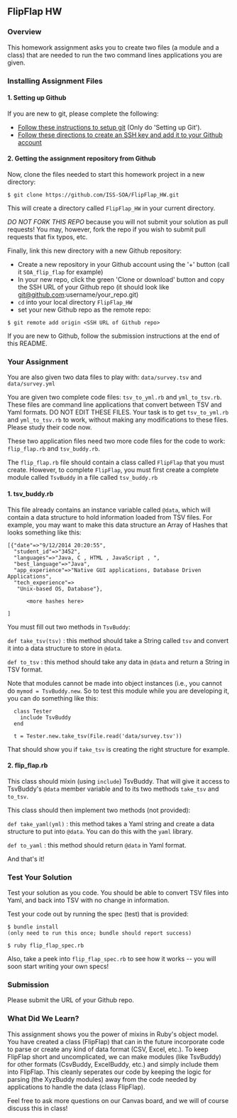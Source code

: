 ## FlipFlap HW

### Overview

This homework assignment asks you to create two files (a module and a class) that
are needed to run the two command lines applications you are given.

### Installing Assignment Files

#### 1. Setting up Github
If you are new to git, please complete the following:

- [Follow these instructions to setup git](https://help.github.com/articles/set-up-git/) (Only do 'Setting up Git').
- [Follow these directions to create an SSH key and add it to your Github account](https://help.github.com/articles/generating-a-new-ssh-key-and-adding-it-to-the-ssh-agent/)

#### 2. Getting the assignment repository from Github
Now, clone the files needed to start this homework project in a new directory:

    $ git clone https://github.com/ISS-SOA/FlipFlap_HW.git

This will create a directory called `FlipFlap_HW` in your current directory.

*DO NOT FORK THIS REPO* because you will not submit your solution as pull requests! You may, however, fork the repo if you wish to submit pull requests that fix typos, etc.

Finally, link this new directory with a new Github repository:
- Create a new repository in your Github account using the '+' button (call it `SOA_flip_flap` for example)
- In your new repo, click the green 'Clone or download' button and copy the SSH URL of your Github repo (it should look like git@github.com:username/your_repo.git)
- `cd` into your local directory `FlipFlap_HW`
- set your new Github repo as the remote repo:

`$ git remote add origin <SSH URL of Github repo>`

If you are new to Github, follow the submission instructions at the end of this README.


### Your Assignment

You are also given two data files to play with: `data/survey.tsv` and `data/survey.yml`

You are given two complete code files: `tsv_to_yml.rb` and `yml_to_tsv.rb`.
These files are command line applications that convert between TSV and Yaml formats.
DO NOT EDIT THESE FILES.
Your task is to get `tsv_to_yml.rb` and `yml_to_tsv.rb` to work, without making any modifications to these files.
Please study their code now.

These two application files need two more code files for the code to work:
`flip_flap.rb` and `tsv_buddy.rb`.

The `flip_flap.rb` file should contain a class called `FlipFlap` that you must create. However, to complete `FlipFlap`, you must first create a complete module called `TsvBuddy` in a file called `tsv_buddy.rb`

#### 1. tsv_buddy.rb

This file already contains an instance variable called `@data`, which will contain a
data structure to hold information loaded from TSV files.
For example, you may want to make this data structure an Array of Hashes that looks something like this:

```
[{"date"=>"9/12/2014 20:20:55",
  "student_id"=>"3452",
  "languages"=>"Java, C , HTML , JavaScript , ",
  "best_language"=>"Java",
  "app_experience"=>"Native GUI applications, Database Driven Applications",
  "tech_experience"=>
   "Unix-based OS, Database"},

      <more hashes here>

]
```

You must fill out two methods in `TsvBuddy`:

`def take_tsv(tsv)` : this method should take a String called `tsv` and convert
it into a data structure to store in `@data`.

`def to_tsv` : this method should take any data in `@data` and return a String
in TSV format.

Note that modules cannot be made into object instances (i.e., you cannot do
`mymod = TsvBuddy.new`.  So to test this module while you are developing it,
you can do something like this:

```
  class Tester
    include TsvBuddy
  end

  t = Tester.new.take_tsv(File.read('data/survey.tsv'))
```

That should show you if `take_tsv` is creating the right structure for example.

#### 2. flip_flap.rb

This class should mixin (using `include`) TsvBuddy. That will give it access to
TsvBuddy's `@data` member variable and to its two methods `take_tsv` and `to_tsv`.

This class should then implement two methods (not provided):

`def take_yaml(yml)` : this method takes a Yaml string and create a data structure to put into `@data`.
You can do this with the `yaml` library.

`def to_yaml` : this method should return `@data` in Yaml format.

And that's it!

### Test Your Solution

Test your solution as you code. You should be able to convert TSV files into Yaml,
and back into TSV with no change in information.

Test your code out by running the spec (test) that is provided:

```
$ bundle install
(only need to run this once; bundle should report success)

$ ruby flip_flap_spec.rb
```

Also, take a peek into `flip_flap_spec.rb` to see how it works -- you will soon start writing your own specs!

### Submission

Please submit the URL of your Github repo.

### What Did We Learn?

This assignment shows you the power of mixins in Ruby's object model.
You have created a class (FlipFlap) that can in the future incorporate code to
parse or create any kind of data format (CSV, Excel, etc.).  To keep FlipFlap short
and uncomplicated, we can make modules (like TsvBuddy) for other formats (CsvBuddy,
ExcelBuddy, etc.) and simply include them into FlipFlap. This cleanly seperates
our code by keeping the logic for parsing (the XyzBuddy modules) away from the code
needed by applications to handle the data (class FlipFlap).

Feel free to ask more questions on our Canvas board, and we will of course discuss
this in class!
